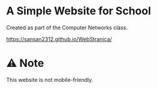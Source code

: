 # A Simple Website for School
Created as part of the Computer Networks class.

https://sansan2312.github.io/WebStranica/

# ⚠️ Note
This website is not mobile-friendly.
